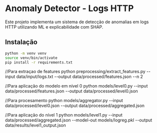 # Anomaly Detector - Logs HTTP

Este projeto implementa um sistema de detecção de anomalias em logs HTTP utilizando ML e explicabilidade com SHAP.

## Instalação

```bash
python -m venv venv
source venv/bin/activate
pip install -r requirements.txt
```
//Para extraçao de features
python preprocessing/extract_features.py --input data/input/logs.txt --output data/processed/features.json --n 2

//Para aplicação do modelo em nível 0
python models/level0.py --input data/processed/features.json --output data/processed/level0.json

//Para procesamento
python models/aggregator.py --input data/processed/level0.json --output data/processed/aggregated.json

//Para aplicação do nível 1
python models/level1.py --input data/processed/aggregated.json --model-out models/logreg.pkl --output data/results/level1_output.json

